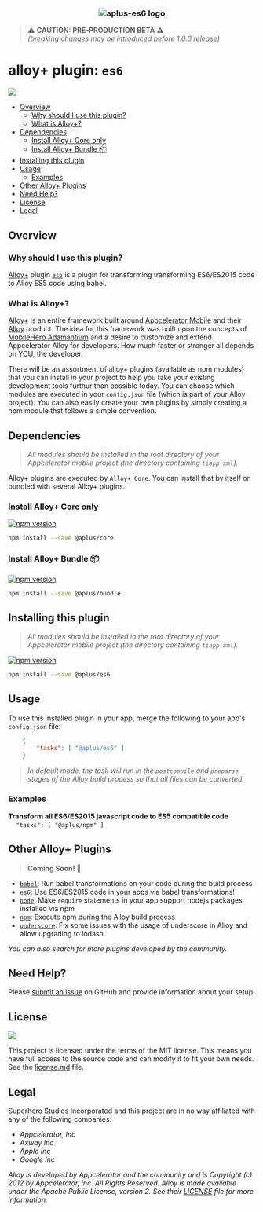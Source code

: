 <h3 align="center">
	<img src="https://cdn.secure-api.org/images/aplus-es6.svg" alt="aplus-es6 logo" />
</h3>

> ⚠️ **CAUTION:  PRE-PRODUCTION BETA** ⚠️   
>_(breaking changes may be introduced before 1.0.0 release)_


# alloy+ plugin: `es6`

[![](http://img.shields.io/badge/license-MIT-blue.svg?style=flat-square)]()

<!-- TOC depthFrom:2 depthTo:6 insertAnchor:false orderedList:false updateOnSave:true withLinks:true -->

- [Overview](#overview)
	- [Why should I use this plugin?](#why-should-i-use-this-plugin)
	- [What is Alloy+?](#what-is-alloy)
- [Dependencies](#dependencies)
	- [Install Alloy+ Core only](#install-alloy-core-only)
	- [Install Alloy+ Bundle 📦](#install-alloy-bundle-)
- [Installing this plugin](#installing-this-plugin)
- [Usage](#usage)
	- [Examples](#examples)
- [Other Alloy+ Plugins](#other-alloy-plugins)
- [Need Help?](#need-help)
- [License](#license)
- [Legal](#legal)

<!-- /TOC -->

## Overview

### Why should I use this plugin?
[Alloy+][] plugin [`es6`][] is a plugin for transforming transforming ES6/ES2015 code to Alloy ES5 code using babel.

### What is Alloy+?

[Alloy+][] is an entire framework built around [Appcelerator Mobile](http://www.appcelerator.com/mobile-app-development-products/) and their [Alloy](https://github.com/appcelerator/alloy) product. 
The idea for this framework was built upon the concepts of [MobileHero Adamantium](https://github.com/mobilehero/adamantium) 
and a desire to customize and extend Appcelerator Alloy for developers.  How much faster or stronger all depends on YOU, the developer.  

There will be an assortment of alloy+ plugins (available as npm modules) that you can install in your project to help you take your existing development tools furthur 
than possible today.  You can choose which modules are executed in your `config.json` file (which is part of your Alloy project).  You can also easily create your own plugins by simply creating a npm module that follows a simple convention.  

## Dependencies

> _All modules should be installed in the root directory of your Appcelerator mobile project (the directory containing `tiapp.xml`)._

Alloy+ plugins are executed by `Alloy+ Core`.  You can install that by itself or bundled with several Alloy+ plugins.

### Install Alloy+ Core only

[![npm version](https://badge.fury.io/js/%40aplus%2Fcore.svg)](https://badge.fury.io/js/%40aplus%2Fcore)

```bash
npm install --save @aplus/core
```

### Install Alloy+ Bundle 📦

[![npm version](https://badge.fury.io/js/%40aplus%2Fbundle.svg)](https://badge.fury.io/js/%40aplus%2Fbundle)

```bash
npm install --save @aplus/bundle
```


## Installing this plugin

> _All modules should be installed in the root directory of your Appcelerator mobile project (the directory containing `tiapp.xml`)._

[![npm version](https://badge.fury.io/js/%40aplus%2Fes6.svg)](https://badge.fury.io/js/%40aplus%2Fes6)

```bash
npm install --save @aplus/es6
```

## Usage

To use this installed plugin in your app, merge the following to your app's `config.json` file:

```json
	{
		"tasks": [ "@aplus/es6"	]
	}
```

>_In default mode, the task will run in the `postcompile` and `preparse` stages of the Alloy build process so that 
all files can be converted._

### Examples

**Transform all ES6/ES2015 javascript code to ES5 compatible code**  
&nbsp;&nbsp;&nbsp;&nbsp;`"tasks": [ "@aplus/npm" ]`


## Other Alloy+ Plugins 

> **Coming Soon! :mega:**

- [`babel`][]: Run babel transformations on your code during the build process
- [`es6`][]: Use ES6/ES2015 code in your apps via babel transformations!
- [`node`][]: Make `require` statements in your app support nodejs packages installed via npm
- [`npm`][]: Execute npm during the Alloy build process
- [`underscore`][]: Fix some issues with the usage of underscore in Alloy and allow upgrading to lodash

_You can also search for more plugins developed by the community._

## Need Help?

Please [submit an issue](https://github.com/mobilehero/aplus-babel/issues) on GitHub and provide information about your setup.

## License

[![](http://img.shields.io/badge/license-MIT-blue.svg?style=flat-square)]()

This project is licensed under the terms of the MIT license. This means you have full access to the source code and can modify it to fit your own needs. 
See the [license.md](https://github.com/mobilehero/aplus-core/blob/master/license.md) file.

## Legal

Superhero Studios Incorporated and this project are in no way affiliated with any of the following companies:

- _Appcelerator, Inc_
- _Axway Inc_
- _Apple Inc_
- _Google Inc_

_Alloy is developed by Appcelerator and the community and is Copyright (c) 2012 by Appcelerator, Inc. All Rights Reserved. 
Alloy is made available under the Apache Public License, version 2. See their [LICENSE](https://github.com/appcelerator/alloy/blob/master/LICENSE) file for more information._


[alloy]: https://github.com/appcelerator/alloy  "alloy"
[npm]: https://www.npmjs.com/    "npm"
[alloy+]: https://github.com/mobilehero/aplus-core  "Alloy+"
[`node`]: https://github.com/mobilehero/aplus-node  "node"
[`babel`]: https://github.com/mobilehero/aplus-babel  "babel"
[`es6`]: https://github.com/mobilehero/aplus-es6  "es6"
[`underscore`]: https://github.com/mobilehero/aplus-underscore  "underscore"
[`npm`]: https://github.com/mobilehero/aplus-npm  "npm"
